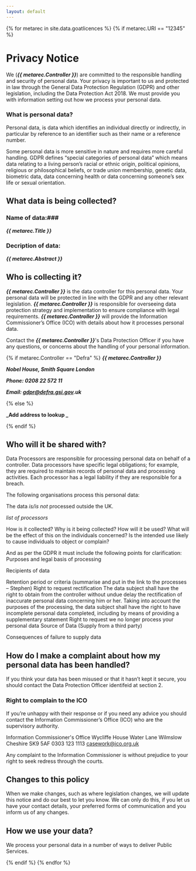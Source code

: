 ```yaml
---
layout: default
---
```


{% for metarec in site.data.goatlicences %}
{% if metarec.URI == "12345" %}

# Privacy Notice

We (**_{{ metarec.Controller }}_**) are committed to the responsible handling and security of personal data.  Your privacy is important to us and protected in law through the General Data Protection Regulation (GDPR) and other legislation, including the Data Protection Act 2018.  We must provide you with information setting out how we process your personal data.

### What is personal data?
Personal data, is data which identifies an individual directly or indirectly, in particular by reference to an identifier such as their name or a reference number.

Some personal data is more sensitive in nature and requires more careful handling.  GDPR defines “special categories of personal data” which means data relating to a living person’s racial or ethnic origin, political opinions, religious or philosophical beliefs, or trade union membership, genetic data, biometric data, data concerning health or data concerning someone’s sex life or sexual orientation.

## What data is being collected?

### Name of data:###

**_{{ metarec.Title }}_**

### Decription of data:

**_{{ metarec.Abstract }}_**

## Who is collecting it?

**_{{ metarec.Controller }}_** is the data controller for this personal data. Your personal data will be protected in line with the GDPR and any other relevant legislation.  **_{{ metarec.Controller }}_** is responsible for overseeing data protection strategy and implementation to ensure compliance with legal requirements.  **_{{ metarec.Controller }}_** will provide the Information Commissioner’s Office (ICO) with details about how it processes personal data.

Contact the **_{{ metarec.Controller }}_**'s Data Protection Officer if you have any questions, or concerns about the handling of your personal information.


{% if metarec.Controller == "Defra" %}
   **_{{ metarec.Controller }}_**
   
   **_Nobel House, Smith Square London_**
   
   **_Phone: 0208 22 572 11_**
   
   **_Email: gdpr@defra.gsi.gov.uk_**
    
{% else %}

   **_Add address to lookup _**

{% endif %}

## Who will it be shared with?

Data Processors are responsible for processing personal data on behalf of a controller. Data processors have specific legal obligations; for example, they are required to maintain records of personal data and processing activities. Each processor has a legal liability if they are responsible for a breach.

The following organisations process this personal data:

The data _is/is not_ processed outside the UK.

_list of processors_

How is it collected?
Why is it being collected?
How will it be used?
What will be the effect of this on the individuals concerned?
Is the intended use likely to cause individuals to object or complain?

And as per the GDPR it must include the following points for clarification:
Purposes and legal basis of processing

Recipients of data

Retention period or criteria (summarise and put in the link to the processes – Stephen)
Right to request rectification
The data subject shall have the right to obtain from the controller without undue delay the rectification of inaccurate personal data concerning him or her. Taking into account the purposes of the processing, the data subject shall have the right to have incomplete
personal data completed, including by means of providing a supplementary statement
Right to request we no longer process your personal data
Source of Data (Supply from a third party)

Consequences of failure to supply data

## How do I make a complaint about how my personal data has been handled?
If you think your data has been misused or that it hasn’t kept it secure, you should contact the Data Protection Officer identifeid at section 2.

### Right to complain to the ICO

If you’re unhappy with their response or if you need any advice you should contact the Information Commissioner’s Office (ICO) who are the supervisory authority.

Information Commissioner's Office
Wycliffe House
Water Lane
Wilmslow
Cheshire
SK9 5AF
0303 123 1113
casework@ico.org.uk

Any complaint to the Information Commissioner is without prejudice to your right to seek redress through the courts. 

## Changes to this policy

When we make changes, such as where legislation changes, we will update this notice and do our best to let you know.  We can only do this, if you let us have your contact details, your preferred forms of communication and you inform us of any changes.


## How we use your data?
We process your personal data in a number of ways to deliver Public Services.

{% endif %}
{% endfor %}
